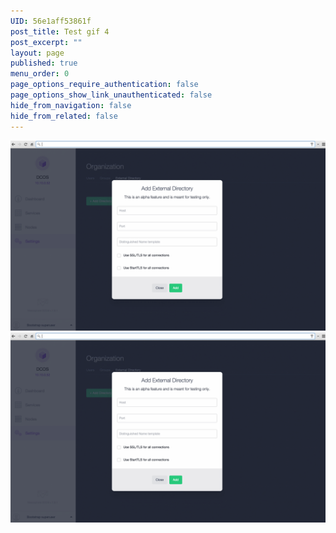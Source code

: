 ```yaml
---
UID: 56e1aff53861f
post_title: Test gif 4
post_excerpt: ""
layout: page
published: true
menu_order: 0
page_options_require_authentication: false
page_options_show_link_unauthenticated: false
hide_from_navigation: false
hide_from_related: false
---
```

![Alt text][1] ![Alt text][2]

 [1]: /assets/images/test1.gif
 [2]: /assets/images/test1.gif "Optional title attribute"